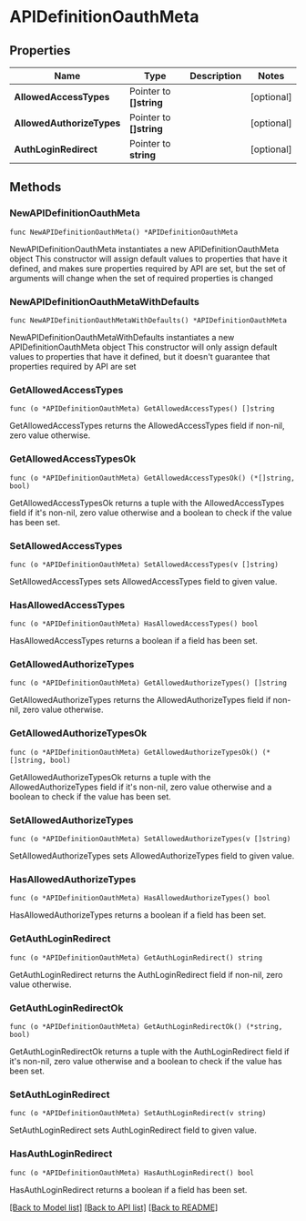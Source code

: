 # APIDefinitionOauthMeta

## Properties

Name | Type | Description | Notes
------------ | ------------- | ------------- | -------------
**AllowedAccessTypes** | Pointer to **[]string** |  | [optional] 
**AllowedAuthorizeTypes** | Pointer to **[]string** |  | [optional] 
**AuthLoginRedirect** | Pointer to **string** |  | [optional] 

## Methods

### NewAPIDefinitionOauthMeta

`func NewAPIDefinitionOauthMeta() *APIDefinitionOauthMeta`

NewAPIDefinitionOauthMeta instantiates a new APIDefinitionOauthMeta object
This constructor will assign default values to properties that have it defined,
and makes sure properties required by API are set, but the set of arguments
will change when the set of required properties is changed

### NewAPIDefinitionOauthMetaWithDefaults

`func NewAPIDefinitionOauthMetaWithDefaults() *APIDefinitionOauthMeta`

NewAPIDefinitionOauthMetaWithDefaults instantiates a new APIDefinitionOauthMeta object
This constructor will only assign default values to properties that have it defined,
but it doesn't guarantee that properties required by API are set

### GetAllowedAccessTypes

`func (o *APIDefinitionOauthMeta) GetAllowedAccessTypes() []string`

GetAllowedAccessTypes returns the AllowedAccessTypes field if non-nil, zero value otherwise.

### GetAllowedAccessTypesOk

`func (o *APIDefinitionOauthMeta) GetAllowedAccessTypesOk() (*[]string, bool)`

GetAllowedAccessTypesOk returns a tuple with the AllowedAccessTypes field if it's non-nil, zero value otherwise
and a boolean to check if the value has been set.

### SetAllowedAccessTypes

`func (o *APIDefinitionOauthMeta) SetAllowedAccessTypes(v []string)`

SetAllowedAccessTypes sets AllowedAccessTypes field to given value.

### HasAllowedAccessTypes

`func (o *APIDefinitionOauthMeta) HasAllowedAccessTypes() bool`

HasAllowedAccessTypes returns a boolean if a field has been set.

### GetAllowedAuthorizeTypes

`func (o *APIDefinitionOauthMeta) GetAllowedAuthorizeTypes() []string`

GetAllowedAuthorizeTypes returns the AllowedAuthorizeTypes field if non-nil, zero value otherwise.

### GetAllowedAuthorizeTypesOk

`func (o *APIDefinitionOauthMeta) GetAllowedAuthorizeTypesOk() (*[]string, bool)`

GetAllowedAuthorizeTypesOk returns a tuple with the AllowedAuthorizeTypes field if it's non-nil, zero value otherwise
and a boolean to check if the value has been set.

### SetAllowedAuthorizeTypes

`func (o *APIDefinitionOauthMeta) SetAllowedAuthorizeTypes(v []string)`

SetAllowedAuthorizeTypes sets AllowedAuthorizeTypes field to given value.

### HasAllowedAuthorizeTypes

`func (o *APIDefinitionOauthMeta) HasAllowedAuthorizeTypes() bool`

HasAllowedAuthorizeTypes returns a boolean if a field has been set.

### GetAuthLoginRedirect

`func (o *APIDefinitionOauthMeta) GetAuthLoginRedirect() string`

GetAuthLoginRedirect returns the AuthLoginRedirect field if non-nil, zero value otherwise.

### GetAuthLoginRedirectOk

`func (o *APIDefinitionOauthMeta) GetAuthLoginRedirectOk() (*string, bool)`

GetAuthLoginRedirectOk returns a tuple with the AuthLoginRedirect field if it's non-nil, zero value otherwise
and a boolean to check if the value has been set.

### SetAuthLoginRedirect

`func (o *APIDefinitionOauthMeta) SetAuthLoginRedirect(v string)`

SetAuthLoginRedirect sets AuthLoginRedirect field to given value.

### HasAuthLoginRedirect

`func (o *APIDefinitionOauthMeta) HasAuthLoginRedirect() bool`

HasAuthLoginRedirect returns a boolean if a field has been set.


[[Back to Model list]](../README.md#documentation-for-models) [[Back to API list]](../README.md#documentation-for-api-endpoints) [[Back to README]](../README.md)


